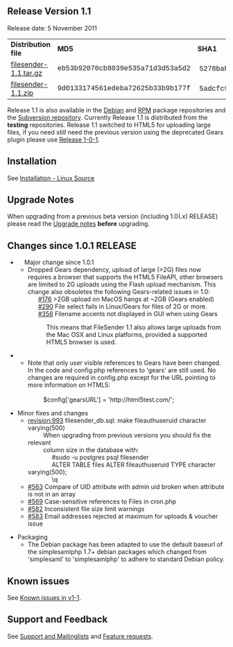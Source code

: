 <h2 id="release_version_1.1">Release Version 1.1</h2>

<p>Release date: 5 November 2011</p>

<table border="0">
	<tbody>
		<tr>
			<td><strong>Distribution file</strong></td>
			<td><strong>MD5</strong></td>
			<td><strong>SHA1</strong></td>
		</tr>
		<tr>
			<td><a href="http://download.filesender.org/filesender-1.1.tar.gz">filesender-1.1.tar.gz</a></td>
			<td><span style="font-family: courier new,courier;">eb53b92070cb8039e535a71d3d53a5d2</span></td>
			<td>&nbsp;<span style="font-family: courier new,courier;">5278babd40a2b4e0f5392dab92aa5fd1f9767c78</span></td>
		</tr>
		<tr>
			<td><a href="http://download.filesender.org/filesender-1.1.zip">filesender-1.1.zip</a></td>
			<td><span style="font-family: courier new,courier;">9d0133174561edeba72625b33b9b177f</span></td>
			<td>&nbsp;<span style="font-family: courier new,courier;">5adcfc9b647041c6af17515a5c99da9ff2be4aa2</span></td>
		</tr>
	</tbody>
</table>

<p>Release 1.1 is also available in the <a class="wiki_link" href="/wiki/show/file_sender/Installation_-_Debian_Ubuntu" title="Installation - Debian Ubuntu">Debian</a> and <a class="wiki_link" href="/wiki/show/file_sender/Installation_-_RPM" title="Installation - RPM">RPM</a> package repositories and the <a href="http://subversion.assembla.com/svn/file_sender/filesender/tags/filesender-1.1/">Subversion repository</a>. Currently Release 1.1 is distributed from the <strong>testing</strong> repositories. Release 1.1 switched to HTML5 for uploading large files, if you need still need the previous version using the deprecated Gears plugin please use <a class="wiki_link" href="/wiki/show/file_sender/Release_1-0-1" title="Release 1-0-1">Release 1-0-1</a>.</p>

<h2 id="installation">Installation</h2>

<p>See <a class="wiki_link" href="/wiki/show/file_sender/Installation_-_Linux_Source" title="Installation - Linux Source">Installation - Linux Source</a></p>

<h2 id="upgrade_notes">Upgrade Notes</h2>

<p>When upgrading from a previous beta version (including 1.0(.x) RELEASE) please read the <a class="wiki_link" href="/wiki/show/file_sender/Upgrade_notes" title="Upgrade notes">Upgrade notes</a> <strong>before</strong> upgrading.</p>

<h2 id="changes_since_1.0.1_release">Changes since 1.0.1 RELEASE</h2>

<ul>
	<li>&nbsp;&nbsp;&nbsp; Major change since 1.0.1
	<ul>
		<li>Dropped Gears dependency, upload of large (&gt;2G) files now requires a browser that supports the HTML5 FileAPI, other browsers are limited to 2G uploads using the Flash upload mechanism. This change also obsoletes the following Gears-related issues in 1.0:<br />
		&nbsp;&nbsp; &nbsp;&nbsp; <a href="/spaces/file_sender/tickets/176">#176</a> &gt;2GB upload on MacOS hangs at ~2GB (Gears enabled)<br />
		&nbsp;&nbsp; &nbsp;&nbsp; <a href="/spaces/file_sender/tickets/290">#290</a> File select fails in Linux/Gears for files of 2G or more.<br />
		&nbsp;&nbsp; &nbsp;&nbsp; <a href="/spaces/file_sender/tickets/358">#358</a> Filename accents not displayed in GUI when using Gears</li>
	</ul>
	</li>
</ul>

<p style="padding-left: 90px;">This means that FileSender 1.1 also allows large uploads from the Mac OSX and Linux platforms, provided a supported HTML5 browser is used.</p>

<ul>
	<li>
	<ul>
		<li>Note that only user visible references to Gears have been changed. In the code and config.php references to &#39;gears&#39; are still used. No changes are required in config.php except for the URL pointing to more information on HTML5:<br />
		<br />
		&nbsp;&nbsp; &nbsp;&nbsp;&nbsp;&nbsp;&nbsp; $config[&#39;gearsURL&#39;] = &#39;http://html5test.com/&#39;;</li>
	</ul>
	</li>
</ul>

<ul>
	<li>Minor fixes and changes
	<ul>
		<li><a href="https://www.assembla.com/code/file_sender/subversion/changesets/993">revision:993</a> filesender_db.sql: make fileauthuseruid character varying(500)<br />
		&nbsp;&nbsp; &nbsp;&nbsp;&nbsp;&nbsp;&nbsp; When upgrading from previous versions you should fix the relevant<br />
		&nbsp;&nbsp; &nbsp;&nbsp;&nbsp;&nbsp;&nbsp; column size in the database with:<br />
		&nbsp;&nbsp;&nbsp;&nbsp;&nbsp;&nbsp;&nbsp;&nbsp;&nbsp;&nbsp;&nbsp;&nbsp;&nbsp; #sudo -u postgres psql filesender<br />
		&nbsp;&nbsp;&nbsp;&nbsp;&nbsp;&nbsp;&nbsp;&nbsp;&nbsp;&nbsp;&nbsp;&nbsp;&nbsp; ALTER TABLE files ALTER fileauthuseruid TYPE character varying(500);<br />
		&nbsp;&nbsp;&nbsp;&nbsp;&nbsp;&nbsp;&nbsp;&nbsp;&nbsp;&nbsp;&nbsp;&nbsp;&nbsp; \q</li>
		<li><a href="/spaces/file_sender/tickets/563">#563</a> Compare of UID attribute with admin uid broken when attribute is not in an array</li>
		<li><a href="/spaces/file_sender/tickets/569">#569</a> Case-sensitive references to Files in cron.php</li>
		<li><a href="/spaces/file_sender/tickets/582">#582</a> Inconsistent file size limit warnings</li>
		<li><a href="/spaces/file_sender/tickets/583">#583</a> Email addresses rejected at maximum for uploads &amp; voucher issue</li>
	</ul>
	</li>
</ul>

<ul>
	<li>Packaging
	<ul>
		<li>The Debian package has been adapted to use the default baseurl of the simplesamlphp 1.7+ debian packages which changed from &#39;simplesaml&#39; to &#39;simplesamlphp&#39; to adhere to standard Debian policy.</li>
	</ul>
	</li>
</ul>

<h2 id="known_issues">Known issues</h2>

<p>See <a class="wiki_link" href="/wiki/show/file_sender/Known_issues_in_v1-1" title="Known issues in v1-1">Known issues in v1-1</a>.</p>

<h2 id="support_and_feedback">Support and Feedback</h2>

<p>See <a class="wiki_link" href="/wiki/show/file_sender/Support_and_Mailinglists" title="Support and Mailinglists">Support and Mailinglists</a> and <a class="wiki_link" href="/wiki/show/file_sender/Feature_requests" title="Feature requests">Feature requests</a>.</p>

